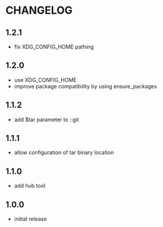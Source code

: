 # CHANGELOG

## 1.2.1
- fix XDG_CONFIG_HOME pathing

## 1.2.0
- use XDG_CONFIG_HOME
- improve package compatibility by using ensure_packages

## 1.1.2
- add $tar parameter to ::git

## 1.1.1
- allow configuration of tar binary location

## 1.1.0
- add hub tool

## 1.0.0
- initial release
